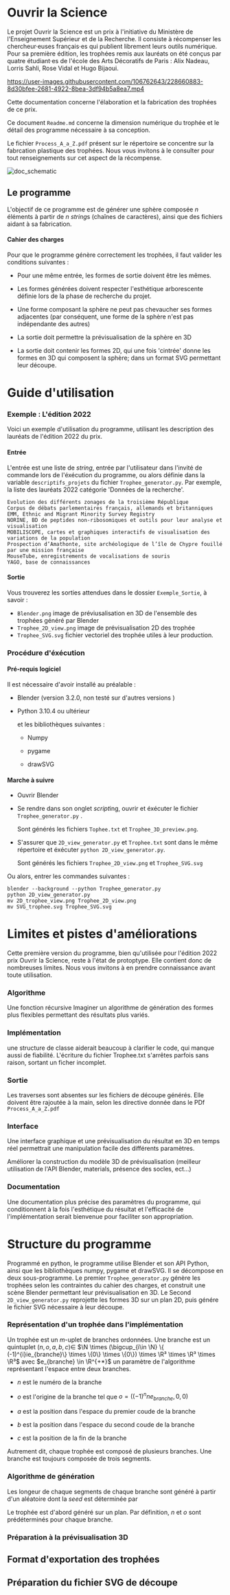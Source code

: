# Ouvrir la Science

Le projet Ouvrir la Science est un prix à l'initiative  du Ministère de l'Enseignement Supérieur et de la Recherche. Il consiste à récompenser les chercheur·euses français·es qui publient librement leurs outils numérique.  Pour sa première édition,  les trophées remis aux lauréats on été conçus par quatre étudiant·es de l'école des Arts Décoratifs de Paris :  Alix Nadeau, Lorris Sahli, Rose Vidal et Hugo Bijaoui.

https://user-images.githubusercontent.com/106762643/228660883-8d30bfee-2681-4922-8bea-3df94b5a8ea7.mp4

Cette documentation concerne l'élaboration et la fabrication des trophées de ce prix. 

Ce document `Readme.md` concerne la dimension numérique du trophée et le détail des programme nécessaire à sa conception. 

Le fichier `Process_A_a_Z.pdf` présent sur le répertoire se concentre sur la fabrcation plastique des trophées. Nous vous invitons à le consulter pour tout renseignements sur cet aspect de la récompense.

![doc_schematic](https://user-images.githubusercontent.com/91726252/229767439-15274b76-7629-405d-8ef8-0d283c0d15f1.png)


## Le programme

L'objectif de ce programme est de générer une sphère composée $n$ éléments à partir de $n$ *string*s (chaînes de caractères), ainsi que des fichiers aidant à sa fabrication. 

#### Cahier des charges

Pour que le programme génère correctement les trophées, il faut valider les conditions suivantes : 

* Pour une même entrée, les formes de sortie doivent être les mêmes.

* Les formes générées doivent respecter l'esthétique arborescente définie lors de la phase de recherche du projet. 

* Une forme composant la sphère ne peut pas chevaucher ses formes adjacentes (par conséquent, une forme de la sphère n'est pas indépendante des autres)

* La sortie doit permettre la prévisualisation de la sphère en 3D

* La sortie doit contenir les formes 2D, qui une fois 'cintrée' donne les formes en 3D qui composent la sphère; dans un format SVG permettant leur découpe. 

# Guide d'utilisation

### Exemple : L'édition 2022

Voici un exemple d'utilisation du programme, utilisant les description des lauréats de l'édition 2022 du prix. 

#### Entrée

L'entrée est une liste de *string*, entrée par l'utilisateur dans l'invité de commande lors de l'éxécution du programme, ou alors définie dans la variable `descriptifs_projets` du fichier `Trophee_generator.py`. Par exemple, la liste des lauréats 2022 catégorie 'Données de la recherche'.

```
Evolution des différents zonages de la troisième République
Corpus de débats parlementaires français, allemands et britanniques 
EMM, Ethnic and Migrant Minority Survey Registry
NORINE, BD de peptides non-ribosomiques et outils pour leur analyse et visualisation
MOBILISCOPE, cartes et graphiques interactifs de visualisation des variations de la population
Prospection d’Amathonte, site archéologique de l’île de Chypre fouillé par une mission française
MouseTube, enregistrements de vocalisations de souris
YAGO, base de connaissances
```
#### Sortie

Vous trouverez les sorties attendues dans le dossier `Exemple_Sortie`, à savoir : 
* `Blender.png` image de préviusalisation en 3D de l'ensemble des trophées généré par Blender
* `Trophee_2D_view.png` image de prévisualisation 2D des trophée
* `Trophee_SVG.svg` fichier vectoriel des trophée utiles à leur production.

### Procédure d'éxécution

#### Pré-requis logiciel

Il est nécessaire d'avoir installé au préalable :

* Blender (version 3.2.0, non testé sur d'autres versions )

* Python 3.10.4 ou ultérieur 
  
  et les bibliothèques suivantes : 
  
  * Numpy
  
  * pygame
  
  * drawSVG

#### Marche à suivre

* Ouvrir Blender

* Se rendre dans son onglet *script*ing, ouvrir et éxécuter le fichier `Trophee_generator.py` . 
  
  Sont générés les fichiers `Tophee.txt` et `Trophee_3D_preview.png`.

* S'assurer que `2D_view_generator.py` et `Trophee.txt` sont dans le même répertoire et éxécuter `python 2D_view_generator.py`.
  
  Sont générés les fichiers `Trophee_2D_view.png` et `Trophee_SVG.svg`
  
Ou alors, entrer les commandes suivantes : 
  ```
  blender --background --python Trophee_generator.py
  python 2D_view_generator.py
  mv 2D_trophee_view.png Trophee_2D_view.png
  mv SVG_trophee.svg Trophee_SVG.svg
  ```

# Limites et pistes d'améliorations

Cette première version du programme, bien qu'utilisée pour l'édition 2022 prix Ouvrir la Science, reste à l'état de protoptype. Elle contient donc de nombreuses limites. Nous vous invitons à en prendre connaissance avant toute utilisation.

### Algorithme

Une fonction récursive
Imaginer un algorithme de génération des formes plus flexibles permettant des résultats plus variés. 

### Implémentation

une structure de classe aiderait beaucoup à clarifier le code, qui manque aussi de fiabilité.
L'écriture du fichier Trophee.txt s'arrêtes parfois sans raison, sortant un ficher incomplet.

### Sortie

Les traverses sont absentes sur les fichiers de découpe générés. Elle doivent être rajoutée à la main, selon les directive donnée dans le PDf `Process_A_a_Z.pdf`

### Interface

Une interface graphique et une prévisualisation du résultat en 3D en temps réel permettrait une manipulation facile des différents paramètres.

Améliorer la construction du modèle 3D de prévisualisation (meilleur utilisation de l'API Blender, materials, présence des socles, ect...)

### Documentation

Une documentation plus précise des paramètres du programme, qui conditionnent à la fois l'esthétique du résultat et l'efficacité de l'implémentation serait bienvenue pour faciliter son appropriation.


# Structure du programme

Programmé en python, le programme utilise Blender et son API Python, ainsi que les bibliothèques numpy, pygame et drawSVG. Il se décompose en deux sous-programme.
Le premier `Trophee_generator.py` génère les trophées selon les contraintes du cahier des charges, et construit une scène Blender permettant leur prévisualisation en 3D.
Le Second `2D_view_generator.py` reprojette les formes 3D sur un plan 2D, puis génére le fichier SVG nécessaire à leur découpe. 

### Représentation d'un trophée dans l'implémentation

Un trophée est un $m$-uplet de branches ordonnées. Une branche est un quintuplet $(n,o,a,b,c) \in$ $\N \times (\bigcup_{i\in \N} \{ (-1)^{i}ie_{branche}\} \times \{0\} \times \{0\}) \times \R³ \times \R³ \times \R³$  avec $e_{branche} \in \R^{+*}$ un paramètre de l'algorithme représentant l'espace entre deux branches. 

- $n$ est le numéro de la branche 

- $o$ est l'origine de la branche tel que $o=((-1)^n ne_{branche},0,0)$

- $a$ est la position dans l'espace du premier coude de la branche

- $b$ est la position dans l'espace du second coude de la branche

- $c$ est la position de la fin de la branche

Autrement dit, chaque trophée est composé de plusieurs branches. Une branche est toujours composée de trois segments.

### Algorithme de génération

Les longeur de chaque segments de chaque branche sont généré à partir d'un aléatoire dont la *seed* est déterminée par 

Le trophée est d'abord généré sur un plan. Par définition, $n$ et $o$ sont prédéterminés pour chaque branche. 

### Préparation à la prévisualisation 3D

## Format d'exportation des trophées

## Préparation du fichier SVG de découpe



